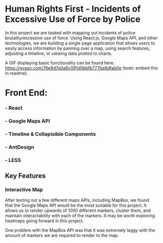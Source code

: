 # Human Rights First - Incidents of Excessive Use of Force by Police

In this project we are tasked with mapping out incidents of police brutality/excessive use of force. Using React.js, Google Maps API, and other technologies, we are building a single page application that allows users to easily access information by panning over a map, using search features, adjusting a timeline, or viewing data plotted to charts.

A GIF displaying basic functionality can be found here: https://gyazo.com/76e9d7a0a8c091d0bbfb777ba8dfab0e (todo: embed this in readme).


# Front End:
  ### - React
  ### - Google Maps API
  ### - Timeline & Collapisible Components
  ### - AntDesign
  ### - LESS

## Key Features
### Interactive Map

After testing out a few different maps APIs, including MapBox, we found that the Google Maps API would be the most suitable for this project. It allows us to render upwards of 1000 different markers, cluster them, and maintain interactability with each of the markers. It may be worth exploring heatmaps going forward in this project.

One problem with the MapBox API was that it was extremely laggy with the amount of markers we are required to render to the map.
